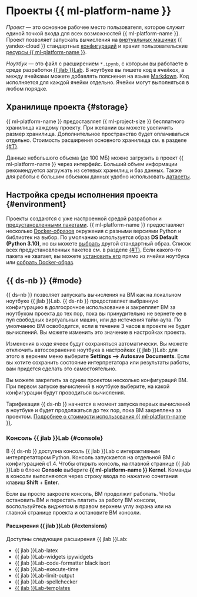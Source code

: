 # Проекты {{ ml-platform-name }}

_Проект_ — это основное рабочее место пользователя, которое служит единой точкой входа для всех возможностей {{ ml-platform-name }}. Проект позволяет запускать вычисления на [виртуальных машинах](../../glossary/vm.md) {{ yandex-cloud }} стандартных [конфигураций](configurations.md) и хранит пользовательские [ресурсы {{ ml-platform-name }}](resources.md).

_Ноутбук_ — это файл с расширением `*.ipynb`, с которым вы работаете в среде разработки [{{ jlab }}Lab](https://jupyter.org/). В ноутбуке вы пишете код в _ячейках_, а между ячейками можете добавлять пояснения на языке [Markdown](https://jupyter-notebook.readthedocs.io/en/stable/examples/Notebook/Working%20With%20Markdown%20Cells.html). Код исполняется для каждой ячейки отдельно. Ячейки могут выполняться в любом порядке.

## Хранилище проекта {#storage}

{{ ml-platform-name }} предоставляет {{ ml-project-size }} бесплатного хранилища каждому проекту. При желании вы можете увеличить размер хранилища. Дополнительное пространство будет оплачиваться отдельно. Стоимость расширения основного хранилища см. в разделе [{#T}](../pricing.md).

Данные небольшого объема (до 100 МБ) можно загрузить в проект {{ ml-platform-name }} через интерфейс. Больший объем информации рекомендуется загружать из сетевых хранилищ и баз данных. Также для работы с большим объемом данных удобно использовать [датасеты](dataset.md).

## Настройка среды исполнения проекта {#environment}

Проекты создаются с уже настроенной средой разработки и [предустановленными пакетами](preinstalled-packages.md). {{ ml-platform-name }} предоставляет несколько [Docker-образов](docker.md) окружения с разными версиями Python и библиотек на выбор. По умолчанию используется образ **DS Default (Python 3.10)**, но вы можете [выбрать](../operations/projects/python-version.md) другой стандартный образ. Список всех предустановленных пакетов см. в разделе [{#T}](preinstalled-packages.md). Если какого-то пакета не хватает, вы можете [установить его](../operations/projects/install-dependencies.md) прямо из ячейки ноутбука или [собрать Docker-образ](../operations/user-images.md).

## {{ ds-nb }} {#mode}

{{ ds-nb }} позволяет запускать вычисления на ВМ как на локальном ноутбуке {{ jlab }}Lab. {{ ds-nb }} предоставляет выбранную конфигурацию в долгосрочное использование и закрепляет ВМ за ноутбуком проекта до тех пор, пока вы принудительно не вернете ее в пул свободных виртуальных машин, или до истечения тайм-аута. По умолчанию ВМ освободится, если в течение 3 часов в проекте не будет вычислений. Вы можете изменить это значение в настройках проекта.

Изменения в коде ячеек будут сохраняться автоматически. Вы можете отключить автосохранение ноутбука в настройках {{ jlab }}Lab: для этого в верхнем меню выберите **Settings ⟶ Autosave Documents**. Если вы хотите сохранить состояние интерпретатора или результаты работы, вам придется сделать это самостоятельно.

Вы можете закрепить за одним проектом несколько конфигураций ВМ. При первом запуске вычислений в ноутбуке выберите, на какой конфигурации будут проводиться вычисления.

Тарификация {{ ds-nb }} начнется в момент запуска первых вычислений в ноутбуке и будет продолжаться до тех пор, пока ВМ закреплена за проектом. [Подробнее о стоимости использования {{ ml-platform-name }}](../pricing.md).

### Консоль {{ jlab }}Lab {#console}

В {{ ds-nb }} доступна консоль {{ jlab }}Lab с интерактивным интерпретатором Python. Консоль запускается на отдельной ВМ с конфигурацией c1.4. Чтобы открыть консоль, на главной странице {{ jlab }}Lab в блоке **Console** выберите **{{ ml-platform-name }} Kernel**. Команды в консоли выполняются через строку ввода по нажатию сочетания клавиш **Shift** + **Enter**.

Если вы просто закроете консоль, ВМ продолжит работать. Чтобы остановить ВМ и перестать платить за работу ВМ консоли, воспользуйтесь виджетом в правом верхнем углу экрана или на главной странице проекта и остановите ВМ консоли.

#### Расширения {{ jlab }}Lab {#extensions}

Доступны следующие расширения {{ jlab }}Lab:

* {{ jlab }}Lab-latex
* {{ jlab }}Lab-widgets ipywidgets
* {{ jlab }}Lab-code-formatter black isort
* {{ jlab }}Lab-execute-time
* {{ jlab }}Lab-limit-output
* {{ jlab }}Lab-spellchecker
* [{{ jlab }}Lab-templates](../operations/projects/templates.md)